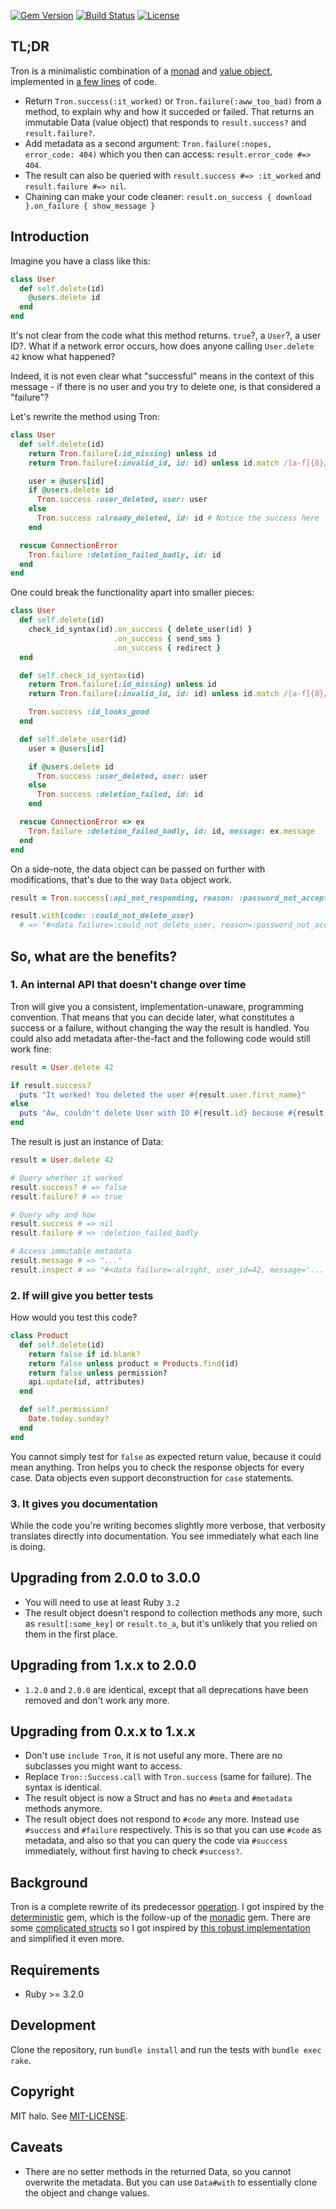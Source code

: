 [![Gem Version](https://img.shields.io/gem/v/tron.svg)](https://rubygems.org/gems/tron)
[![Build Status](https://github.com/halo/tron/actions/workflows/main.yml/badge.svg)](https://github.com/halo/tron/actions)
[![License](http://img.shields.io/badge/license-MIT-blue.svg)](http://github.com/halo/tron/blob/master/LICENSE.md)

## TL;DR

Tron is a minimalistic combination of a [monad](https://www.morozov.is/2018/09/08/monad-laws-in-ruby.html) and [value object](https://madeintandem.com/blog/creating-value-objects-in-ruby/), implemented in [a few lines](https://github.com/halo/tron/blob/master/lib/tron.rb) of code.

* Return `Tron.success(:it_worked)` or `Tron.failure(:aww_too_bad)` from a method, to explain why and how it succeded or failed. That returns an immutable Data (value object) that responds to `result.success?` and `result.failure?`.
* Add metadata as a second argument: `Tron.failure(:nopes, error_code: 404)` which you then can access: `result.error_code #=> 404`.
* The result can also be queried with `result.success #=> :it_worked` and `result.failure #=> nil`.
* Chaining can make your code cleaner: `result.on_success { download }.on_failure { show_message }`

## Introduction

Imagine you have a class like this:

```ruby
class User
  def self.delete(id)
    @users.delete id
  end
end
```

It's not clear from the code what this method returns. `true`?, a `User`?, a user ID?. What if a network error occurs, how does anyone calling `User.delete 42` know what happened?

Indeed, it is not even clear what "successful" means in the context of this message - if there is no user and you try to delete one, is that considered a "failure"?

Let's rewrite the method using Tron:

```ruby
class User
  def self.delete(id)
    return Tron.failure(:id_missing) unless id
    return Tron.failure(:invalid_id, id: id) unless id.match /[a-f]{8}/

    user = @users[id]
    if @users.delete id
      Tron.success :user_deleted, user: user
    else
      Tron.success :already_deleted, id: id # Notice the success here
    end

  rescue ConnectionError
    Tron.failure :deletion_failed_badly, id: id
  end
end
```

One could break the functionality apart into smaller pieces:

```ruby
class User
  def self.delete(id)
    check_id_syntax(id).on_success { delete_user(id) }
                       .on_success { send_sms }
                       .on_success { redirect }
  end

  def self.check_id_syntax(id)
    return Tron.failure(:id_missing) unless id
    return Tron.failure(:invalid_id, id: id) unless id.match /[a-f]{8}/

    Tron.success :id_looks_good
  end

  def self.delete_user(id)
    user = @users[id]

    if @users.delete id
      Tron.success :user_deleted, user: user
    else
      Tron.success :deletion_failed, id: id
    end

  rescue ConnectionError => ex
    Tron.failure :deletion_failed_badly, id: id, message: ex.message
  end
end
```

On a side-note, the data object can be passed on further with modifications, that's due to the way `Data` object work.

```ruby
result = Tron.success(:api_not_responding, reason: :password_not_accepted)

result.with(code: :could_not_delete_user)
  # => "#<data failure=:could_not_delete_user, reason=:password_not_accepted>"
```

## So, what are the benefits?

### 1. An internal API that doesn't change over time

Tron will give you a consistent, implementation-unaware, programming convention. That means that you can decide later, what constitutes a success or a failure, without changing the way the result is handled. You could also add metadata after-the-fact and the following code would still work fine:

```ruby
result = User.delete 42

if result.success?
  puts "It worked! You deleted the user #{result.user.first_name}"
else
  puts "Aw, couldn't delete User with ID #{result.id} because #{result.failure}"
end
```

The result is just an instance of Data:

```ruby
result = User.delete 42

# Query whether it worked
result.success? # => false
result.failure? # => true

# Query why and how
result.success # => nil
result.failure # => :deletion_failed_badly

# Access immutable metadata
result.message # => "..."
result.inspect # => "#<data failure=:alright, user_id=42, message='...'>"
```

### 2. If will give you better tests

How would you test this code?

```ruby
class Product
  def self.delete(id)
    return false if id.blank?
    return false unless product = Products.find(id)
    return false unless permission?
    api.update(id, attributes)
  end

  def self.permission?
    Date.today.sunday?
  end
end
```

You cannot simply test for `false` as expected return value, because it could mean anything. Tron helps you to check the response objects for every case. Data objects even support deconstruction for `case` statements.

### 3. It gives you documentation

While the code you're writing becomes slightly more verbose, that verbosity translates directly into documentation. You see immediately what each line is doing.

## Upgrading from 2.0.0 to 3.0.0

* You will need to use at least Ruby `3.2`
* The result object doesn't respond to collection methods any more, such as `result[:some_key]` or `result.to_a`, but it's unlikely that you relied on them in the first place.

## Upgrading from 1.x.x to 2.0.0

* `1.2.0` and `2.0.0` are identical, except that all deprecations have been removed and don't work any more.

## Upgrading from 0.x.x to 1.x.x

* Don't use `include Tron`, it is not useful any more. There are no subclasses you might want to access.
* Replace `Tron::Success.call` with `Tron.success` (same for failure). The syntax is identical.
* The result object is now a Struct and has no `#meta` and `#metadata` methods anymore.
* The result object does not respond to `#code` any more. Instead use `#success` and `#failure` respectively. This is so that you can use `#code` as metadata, and also so that you can query the code via `#success` immediately, without first having to check `#success?`.

## Background

Tron is a complete rewrite of its predecessor [operation](https://github.com/halo/operation). I got inspired by the [deterministic](https://github.com/pzol/deterministic) gem, which is the follow-up of the [monadic](https://github.com/pzol/monadic) gem. There are some [complicated structs](https://github.com/dry-rb/dry-struct/blob/master/lib/dry/struct.rb) so I got inspired by [this robust implementation](https://github.com/iconara/immutable_struct) and simplified it even more.

## Requirements

* Ruby >= 3.2.0

## Development

Clone the repository, run `bundle install` and run the tests with `bundle exec rake`.

## Copyright

MIT halo. See [MIT-LICENSE](http://github.com/halo/tron/blob/master/LICENSE.txt).

## Caveats

* There are no setter methods in the returned Data, so you cannot overwrite the metadata. But you can use `Data#with` to essentially clone the object and change values.
